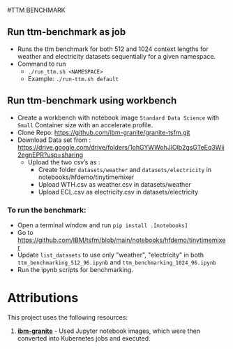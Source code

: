 #TTM BENCHMARK

## Run ttm-benchmark as job

- Runs the ttm benchmark for both 512 and 1024 context lengths for weather and electricity datasets sequentially for a given namespace.
- Command to run
	- `./run_ttm.sh <NAMESPACE>`
	- Example:  `./run-ttm.sh default`


## Run ttm-benchmark using workbench

- Create a workbench with notebook image `Standard Data Science` with `Small` Container size with an accelerate profile.
- Clone Repo: https://github.com/ibm-granite/granite-tsfm.git
- Download Data set from : https://drive.google.com/drive/folders/1ohGYWWohJlOlb2gsGTeEq3Wii2egnEPR?usp=sharing
	- Upload the two csv’s as : 
		- Create folder `datasets/weather` and `datasets/electricity` in notebooks/hfdemo/tinytimemixer
		- Upload WTH.csv as weather.csv in datasets/weather
		- Upload ECL.csv as electricity.csv in datasets/electricity

### To run the benchmark: 
- Open a terminal window and run `pip install .[notebooks]`
- Go to https://github.com/IBM/tsfm/blob/main/notebooks/hfdemo/tinytimemixer
- Update `list_datasets` to use only "weather", "electricity" in both `ttm_benchmarking_512_96.ipynb` and `ttm_benchmarking_1024_96.ipynb`
- Run the ipynb scripts for benchmarking.

# Attributions

This project uses the following resources:

1. **[ibm-granite](https://github.com/ibm-granite/granite-tsfm.git)** - Used Jupyter notebook images, which were then converted into Kubernetes jobs and executed.
